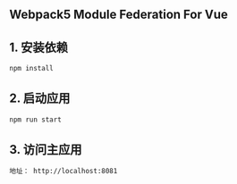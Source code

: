 ## Webpack5 Module Federation For Vue

## 1. 安装依赖
``` bash
npm install
```

## 2. 启动应用
``` bash
npm run start
```

## 3. 访问主应用
``` bash
地址： http://localhost:8081
```
